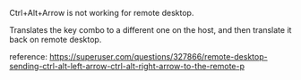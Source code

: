 Ctrl+Alt+Arrow is not working for remote desktop. 

Translates the key combo to a different one on the host, and then translate it back on remote desktop.

reference:
https://superuser.com/questions/327866/remote-desktop-sending-ctrl-alt-left-arrow-ctrl-alt-right-arrow-to-the-remote-p
